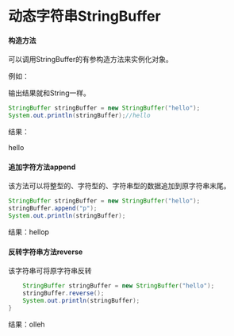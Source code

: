 # 动态字符串StringBuffer

#### 构造方法

可以调用StringBuffer的有参构造方法来实例化对象。

例如：

输出结果就和String一样。

```java
StringBuffer stringBuffer = new StringBuffer("hello");
System.out.println(stringBuffer);//hello
```

结果：

hello

#### 追加字符方法append

该方法可以将整型的、字符型的、字符串型的数据追加到原字符串末尾。

```java
StringBuffer stringBuffer = new StringBuffer("hello");
stringBuffer.append("p");
System.out.println(stringBuffer);
```

结果：hellop

#### 反转字符串方法reverse

该字符串可将原字符串反转

```java
    StringBuffer stringBuffer = new StringBuffer("hello");
    stringBuffer.reverse();
    System.out.println(stringBuffer);
}
```

结果：olleh